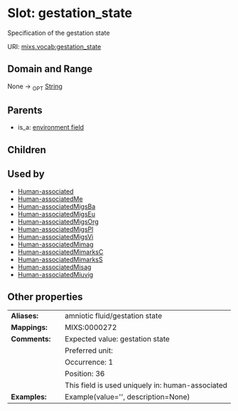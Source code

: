 
# Slot: gestation_state


Specification of the gestation state

URI: [mixs.vocab:gestation_state](https://w3id.org/mixs/vocab/gestation_state)


## Domain and Range

None ->  <sub>OPT</sub> [String](types/String.md)

## Parents

 *  is_a: [environment field](environment_field.md)

## Children


## Used by

 * [Human-associated](Human-associated.md)
 * [Human-associatedMe](Human-associatedMe.md)
 * [Human-associatedMigsBa](Human-associatedMigsBa.md)
 * [Human-associatedMigsEu](Human-associatedMigsEu.md)
 * [Human-associatedMigsOrg](Human-associatedMigsOrg.md)
 * [Human-associatedMigsPl](Human-associatedMigsPl.md)
 * [Human-associatedMigsVi](Human-associatedMigsVi.md)
 * [Human-associatedMimag](Human-associatedMimag.md)
 * [Human-associatedMimarksC](Human-associatedMimarksC.md)
 * [Human-associatedMimarksS](Human-associatedMimarksS.md)
 * [Human-associatedMisag](Human-associatedMisag.md)
 * [Human-associatedMiuvig](Human-associatedMiuvig.md)

## Other properties

|  |  |  |
| --- | --- | --- |
| **Aliases:** | | amniotic fluid/gestation state |
| **Mappings:** | | MIXS:0000272 |
| **Comments:** | | Expected value: gestation state |
|  | | Preferred unit:  |
|  | | Occurrence: 1 |
|  | | Position: 36 |
|  | | This field is used uniquely in: human-associated |
| **Examples:** | | Example(value='', description=None) |

